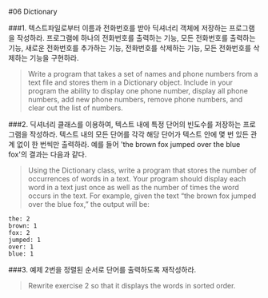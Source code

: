 #06 Dictionary

###1.
텍스트파일로부터 이름과 전화번호를 받아 딕셔너리 객체에 저장하는 프로그램을 작성하라. 프로그램에 하나의 전화번호를 출력하는 기능, 모든 전화번호를 출력하는 기능, 새로운 전화번호를 추가하는 기능, 전화번호를 삭제하는 기능, 모든 전화번호를 삭제하는 기능을 구현하라.
> Write a program that takes a set of names and phone numbers from a text file and stores them in a Dictionary object. Include in your program the ability to display one phone number, display all phone numbers, add new phone numbers, remove phone numbers, and clear out the list of numbers.

###2.
딕셔너리 클래스를 이용하여, 텍스트 내에 특정 단어의 빈도수를 저장하는 프로그램을 작성하라. 텍스트 내의 모든 단어를 각각 해당 단어가 텍스트 안에 몇 번 있든 관계 없이 한 번씩만 출력하라. 예를 들어 'the brown fox jumped over the blue fox'의 결과는 다음과 같다.
> Using the Dictionary class, write a program that stores the number of occurrences of words in a text. Your program should display each word in a text just once as well as the number of times the word occurs in the text. For example, given the text “the brown fox jumped over the blue fox,” the output will be:

```
the: 2  
brown: 1  
fox: 2  
jumped: 1  
over: 1  
blue: 1  
```

###3.
예제 2번을 정렬된 순서로 단어를 출력하도록 재작성하라.
> Rewrite exercise 2 so that it displays the words in sorted order.